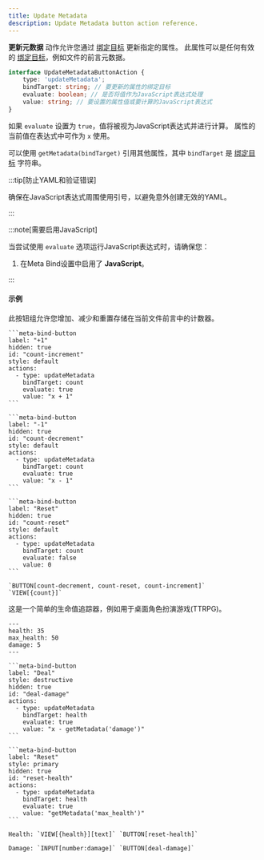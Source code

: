 ```yaml
---
title: Update Metadata
description: Update Metadata button action reference.
---
```


**更新元数据** 动作允许您通过 [绑定目标](/obsidian-meta-bind-plugin-docs/guides/bindtargets) 更新指定的属性。
此属性可以是任何有效的 [绑定目标](/obsidian-meta-bind-plugin-docs/guides/bindtargets)，例如文件的前言元数据。

```ts
interface UpdateMetadataButtonAction {
	type: 'updateMetadata';
	bindTarget: string; // 要更新的属性的绑定目标
	evaluate: boolean; // 是否将值作为JavaScript表达式处理
	value: string; // 要设置的属性值或要计算的JavaScript表达式
}
```

如果 `evaluate` 设置为 `true`，值将被视为JavaScript表达式并进行计算。
属性的当前值在表达式中可作为 `x` 使用。

可以使用 `getMetadata(bindTarget)` 引用其他属性，其中 `bindTarget` 是 [绑定目标](/obsidian-meta-bind-plugin-docs/guides/bindtargets) 字符串。

:::tip[防止YAML和验证错误]

确保在JavaScript表达式周围使用引号，以避免意外创建无效的YAML。

:::

:::note[需要启用JavaScript]

当尝试使用 `evaluate` 选项运行JavaScript表达式时，请确保您：

1. 在Meta Bind设置中启用了 **JavaScript**。

:::

#### 示例

此按钮组允许您增加、减少和重置存储在当前文件前言中的计数器。

````custom_markdown {7-10,19-22,31-34} "BUTTON[count-decrement, count-reset, count-increment]"
```meta-bind-button
label: "+1"
hidden: true
id: "count-increment"
style: default
actions:
  - type: updateMetadata
    bindTarget: count
    evaluate: true
    value: "x + 1"
```

```meta-bind-button
label: "-1"
hidden: true
id: "count-decrement"
style: default
actions:
  - type: updateMetadata
    bindTarget: count
    evaluate: true
    value: "x - 1"
```

```meta-bind-button
label: "Reset"
hidden: true
id: "count-reset"
style: default
actions:
  - type: updateMetadata
    bindTarget: count
    evaluate: false
    value: 0
```

`BUTTON[count-decrement, count-reset, count-increment]` `VIEW[{count}]`
````

这是一个简单的生命值追踪器，例如用于桌面角色扮演游戏(TTRPG)。

````custom_markdown
---
health: 35
max_health: 50
damage: 5
---

```meta-bind-button
label: "Deal"
style: destructive
hidden: true
id: "deal-damage"
actions:
  - type: updateMetadata
    bindTarget: health
    evaluate: true
    value: "x - getMetadata('damage')"
```

```meta-bind-button
label: "Reset"
style: primary
hidden: true
id: "reset-health"
actions:
  - type: updateMetadata
    bindTarget: health
    evaluate: true
    value: "getMetadata('max_health')"
```

Health: `VIEW[{health}][text]` `BUTTON[reset-health]`

Damage: `INPUT[number:damage]` `BUTTON[deal-damage]`
````